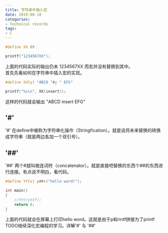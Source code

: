 ```yaml
---
title: 字符串中插入宏
date: 2019-08-10
categories:
- Technical records
tags:
- C
---
```




```c
#define XX 89

printf("1234567XX");
```  

上面的代码实际的输出仍未 1234567XX 而宏并没有替换到其中。  
首先先看如何在字符串中插入宏的实现。  

```c
#define XX(y) "ABCD "#y " EFG"

printf("%s\n", XX(insert));
```  

这样的代码就会输出 "ABCD insert EFG"    

## '#'  

'#' 在define中被称为字符串化操作（Stringfication）。就是说将未来替换的转换成字符串（就是两边各加一个双引号）。  

## '##'  

'##' 两个#就叫做连词符（concatenator）。就是直接吧替换的东西个##的东西进行连接。有点说不明白，看代码。  

```c
#define YY(x) p##x("hello word!");

int main()
{
    //YY(rintf);
    return 0;
}

```  

上面的代码就会在屏幕上打印hello word。这就是由于p和rintf拼接为了printf  
TODO继续深化宏编程的学习。详解'#' 与 '##' 